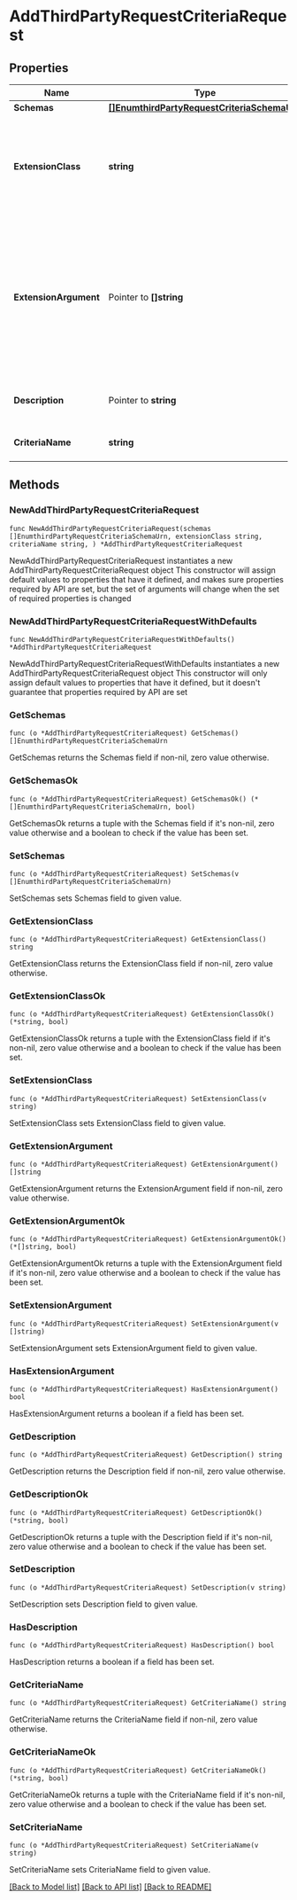 # AddThirdPartyRequestCriteriaRequest

## Properties

Name | Type | Description | Notes
------------ | ------------- | ------------- | -------------
**Schemas** | [**[]EnumthirdPartyRequestCriteriaSchemaUrn**](EnumthirdPartyRequestCriteriaSchemaUrn.md) |  | 
**ExtensionClass** | **string** | The fully-qualified name of the Java class providing the logic for the Third Party Request Criteria. | 
**ExtensionArgument** | Pointer to **[]string** | The set of arguments used to customize the behavior for the Third Party Request Criteria. Each configuration property should be given in the form &#39;name&#x3D;value&#39;. | [optional] 
**Description** | Pointer to **string** | A description for this Request Criteria | [optional] 
**CriteriaName** | **string** | Name of the new Request Criteria | 

## Methods

### NewAddThirdPartyRequestCriteriaRequest

`func NewAddThirdPartyRequestCriteriaRequest(schemas []EnumthirdPartyRequestCriteriaSchemaUrn, extensionClass string, criteriaName string, ) *AddThirdPartyRequestCriteriaRequest`

NewAddThirdPartyRequestCriteriaRequest instantiates a new AddThirdPartyRequestCriteriaRequest object
This constructor will assign default values to properties that have it defined,
and makes sure properties required by API are set, but the set of arguments
will change when the set of required properties is changed

### NewAddThirdPartyRequestCriteriaRequestWithDefaults

`func NewAddThirdPartyRequestCriteriaRequestWithDefaults() *AddThirdPartyRequestCriteriaRequest`

NewAddThirdPartyRequestCriteriaRequestWithDefaults instantiates a new AddThirdPartyRequestCriteriaRequest object
This constructor will only assign default values to properties that have it defined,
but it doesn't guarantee that properties required by API are set

### GetSchemas

`func (o *AddThirdPartyRequestCriteriaRequest) GetSchemas() []EnumthirdPartyRequestCriteriaSchemaUrn`

GetSchemas returns the Schemas field if non-nil, zero value otherwise.

### GetSchemasOk

`func (o *AddThirdPartyRequestCriteriaRequest) GetSchemasOk() (*[]EnumthirdPartyRequestCriteriaSchemaUrn, bool)`

GetSchemasOk returns a tuple with the Schemas field if it's non-nil, zero value otherwise
and a boolean to check if the value has been set.

### SetSchemas

`func (o *AddThirdPartyRequestCriteriaRequest) SetSchemas(v []EnumthirdPartyRequestCriteriaSchemaUrn)`

SetSchemas sets Schemas field to given value.


### GetExtensionClass

`func (o *AddThirdPartyRequestCriteriaRequest) GetExtensionClass() string`

GetExtensionClass returns the ExtensionClass field if non-nil, zero value otherwise.

### GetExtensionClassOk

`func (o *AddThirdPartyRequestCriteriaRequest) GetExtensionClassOk() (*string, bool)`

GetExtensionClassOk returns a tuple with the ExtensionClass field if it's non-nil, zero value otherwise
and a boolean to check if the value has been set.

### SetExtensionClass

`func (o *AddThirdPartyRequestCriteriaRequest) SetExtensionClass(v string)`

SetExtensionClass sets ExtensionClass field to given value.


### GetExtensionArgument

`func (o *AddThirdPartyRequestCriteriaRequest) GetExtensionArgument() []string`

GetExtensionArgument returns the ExtensionArgument field if non-nil, zero value otherwise.

### GetExtensionArgumentOk

`func (o *AddThirdPartyRequestCriteriaRequest) GetExtensionArgumentOk() (*[]string, bool)`

GetExtensionArgumentOk returns a tuple with the ExtensionArgument field if it's non-nil, zero value otherwise
and a boolean to check if the value has been set.

### SetExtensionArgument

`func (o *AddThirdPartyRequestCriteriaRequest) SetExtensionArgument(v []string)`

SetExtensionArgument sets ExtensionArgument field to given value.

### HasExtensionArgument

`func (o *AddThirdPartyRequestCriteriaRequest) HasExtensionArgument() bool`

HasExtensionArgument returns a boolean if a field has been set.

### GetDescription

`func (o *AddThirdPartyRequestCriteriaRequest) GetDescription() string`

GetDescription returns the Description field if non-nil, zero value otherwise.

### GetDescriptionOk

`func (o *AddThirdPartyRequestCriteriaRequest) GetDescriptionOk() (*string, bool)`

GetDescriptionOk returns a tuple with the Description field if it's non-nil, zero value otherwise
and a boolean to check if the value has been set.

### SetDescription

`func (o *AddThirdPartyRequestCriteriaRequest) SetDescription(v string)`

SetDescription sets Description field to given value.

### HasDescription

`func (o *AddThirdPartyRequestCriteriaRequest) HasDescription() bool`

HasDescription returns a boolean if a field has been set.

### GetCriteriaName

`func (o *AddThirdPartyRequestCriteriaRequest) GetCriteriaName() string`

GetCriteriaName returns the CriteriaName field if non-nil, zero value otherwise.

### GetCriteriaNameOk

`func (o *AddThirdPartyRequestCriteriaRequest) GetCriteriaNameOk() (*string, bool)`

GetCriteriaNameOk returns a tuple with the CriteriaName field if it's non-nil, zero value otherwise
and a boolean to check if the value has been set.

### SetCriteriaName

`func (o *AddThirdPartyRequestCriteriaRequest) SetCriteriaName(v string)`

SetCriteriaName sets CriteriaName field to given value.



[[Back to Model list]](../README.md#documentation-for-models) [[Back to API list]](../README.md#documentation-for-api-endpoints) [[Back to README]](../README.md)


